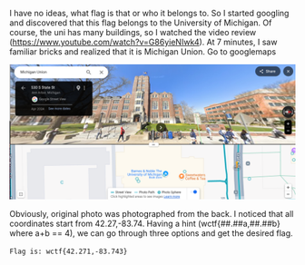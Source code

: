 I have no ideas, what flag is that or who it belongs to. So I started googling and discovered that this flag belongs to the University of Michigan. Of course, the uni has many buildings, so I watched the video review (https://www.youtube.com/watch?v=G86yieNIwk4). At 7 minutes, I saw familiar bricks and realized that it is Michigan Union. Go to googlemaps

![photo](../images/1.png)

Obviously, original photo was photographed from the back. I noticed that all coordinates start from 42.27,-83.74. Having a hint (wctf{##.##a,##.##b} where a+b == 4), we can go through three options and get the desired flag. 

```Flag is: wctf{42.271,-83.743}```
